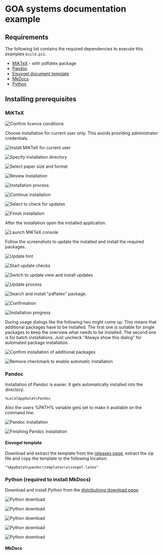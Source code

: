 # GOA systems documentation example

## Requirements

The following list contains the required dependencies to execute this examples `build.ps1`.

* [MiKTeX](https://miktex.org) - with pdflatex package
* [Pandoc](https://pandoc.org)
* [Eisvogel document template](https://github.com/Wandmalfarbe/pandoc-latex-template)
* [MkDocs](https://www.mkdocs.org)
* [Python](https://www.python.org)

## Installing prerequisites

### MiKTeX

![Confirm licence conditions](img/miktex_1.png)

Choose installation for current user only. This avoids providing administrator credentials.

![Install MiKTeX for current user](img/miktex_2.png)

![Specify installation directory](img/miktex_3.png)

![Select paper size and format](img/miktex_4.png)

![Review Installation](img/miktex_5.png)

![Installation process](img/miktex_6.png)

![Continue installation](img/miktex_7.png)

![Select to check for updates](img/miktex_8.png)

![Finish installation](img/miktex_9.png)

After the installation open the installed application.

![ Launch MiKTeX console](img/miktex_10.png)

Follow the screenshots to update the installed and install the required packages.

![Update hint](img/miktex_11.png)

![Start update checks](img/miktex_12.png)

![Switch to update view and install updates](img/miktex_13.png)

![Update process](img/miktex_14.png)

![Search and install "pdflatex" package.](img/miktex_15.png)

![Confirmation](img/miktex_16.png)

![Installation progress](img/miktex_17.png)

During usage dialogs like the following two might come up. This means that additional packages have to be installed. The first one is suitable for single packages to keep the overview what needs to be installed. The second one is for batch installations. Just uncheck "Always show this dialog" for automated package installation.

![Confirm installation of additional packages](img/miktex_18.png)

![Remove checkmark to enable automatic installation](img/miktex_19.png)

### Pandoc

Installation of Pandoc is easier. It gets automatically installed into the directory:

```
%LocalAppData%\Pandoc
```

Also the users %PATH% variable gets set to make it available on the command line.

![Pandoc installation](img/pandoc_1.png)

![Finishing Pandoc installation](img/pandoc_1.png)

#### Eisvogel template

Download and extract the template from the [releases page](https://github.com/Wandmalfarbe/pandoc-latex-template/releases), extract the zip file and copy the template to the following location:

```
"%AppData%\pandoc\templates\eisvogel.latex"
```

### Python (required to install MkDocs)

Download and install Python from the [distributions download page](https://www.python.org/downloads).

![Python download](img/python_1.png)

![Python download](img/python_2.png)

![Python download](img/python_3.png)

![Python download](img/python_4.png)

![Python download](img/python_5.png)

#### MkDocs